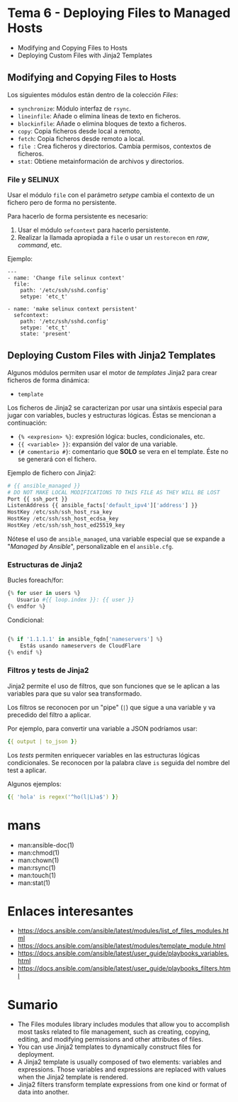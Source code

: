 # Tema 6 - Deploying Files to Managed Hosts

- Modifying and Copying Files to Hosts
- Deploying Custom Files with Jinja2 Templates

## Modifying and Copying Files to Hosts

Los siguientes módulos están dentro de la colección _Files_:

- `synchronize`: Módulo interfaz de `rsync`.
- `lineinfile`: Añade o elimina líneas de texto en ficheros.
- `blockinfile`: Añade o elimina bloques de texto a ficheros.
- `copy`: Copia ficheros desde local a remoto,
- `fetch`: Copia ficheros desde remoto a local.
- `file `: Crea ficheros y directorios. Cambia permisos, contextos de ficheros.
- `stat`: Obtiene metainformación de archivos y directorios.

### File y SELINUX

Usar el módulo `file` con el parámetro _setype_ cambia el contexto de un fichero pero de forma no persistente.

Para hacerlo de forma persistente es necesario:

1. Usar el módulo `sefcontext` para hacerlo persistente.
2. Realizar la llamada apropiada a `file` o usar un `restorecon` en _raw_, _command_, etc.

Ejemplo:

```
---
- name: 'Change file selinux context'
  file:
    path: '/etc/ssh/sshd.config'
    setype: 'etc_t'

- name: 'make selinux context persistent'
  sefcontext:
    path: '/etc/ssh/sshd.config'
    setype: 'etc_t'
    state: 'present'
```

## Deploying Custom Files with Jinja2 Templates

Algunos módulos permiten usar el motor de _templates_ Jinja2 para crear ficheros de forma dinámica:

- `template`

Los ficheros de Jinja2 se caracterizan por usar una sintáxis especial para jugar con variables, bucles y estructuras lógicas. Éstas se mencionan a continuación:

- `{% <expresion> %}`: expresión lógica: bucles, condicionales, etc.
- `{{ <variable> }}`: expansión del valor de una variable.
- `{# comentario #}`: comentario que **SOLO** se vera en el template. Éste no se generará con el fichero.

Ejemplo de fichero con Jinja2:

```python
# {{ ansible_managed }}
# DO NOT MAKE LOCAL MODIFICATIONS TO THIS FILE AS THEY WILL BE LOST
Port {{ ssh_port }}
ListenAddress {{ ansible_facts['default_ipv4']['address'] }}
HostKey /etc/ssh/ssh_host_rsa_key
HostKey /etc/ssh/ssh_host_ecdsa_key
HostKey /etc/ssh/ssh_host_ed25519_key
```

Nótese el uso de `ansible_managed`, una variable especial que se expande a "_Managed by Ansible_", personalizable en el `ansible.cfg`.

### Estructuras de Jinja2

Bucles foreach/for:

```python
{% for user in users %}
   Usuario #{{ loop.index }}: {{ user }}
{% endfor %}
```

Condicional:

```python

{% if '1.1.1.1' in ansible_fqdn['nameservers'] %}
    Estás usando nameservers de CloudFlare
{% endif %}
```

### Filtros y tests de Jinja2

Jinja2 permite el uso de filtros, que son funciones que se le aplican a las variables para que su valor sea transformado.

Los filtros se reconocen por un "pipe" (`|`) que sigue a una variable y va precedido del filtro a aplicar.

Por ejemplo, para convertir una variable a JSON podríamos usar:

```yaml
{{ output | to_json }}
```

Los _tests_ permiten enriquecer variables en las estructuras lógicas condicionales. Se reconocen por la palabra clave `is` seguida del nombre del test a aplicar.

Algunos ejemplos:

```yaml
{{ 'hola' is regex('^ho(l|L)a$') }}
```


# mans

- man:ansible-doc(1)
- man:chmod(1)
- man:chown(1)
- man:rsync(1)
- man:touch(1)
- man:stat(1)

# Enlaces interesantes

- https://docs.ansible.com/ansible/latest/modules/list_of_files_modules.html
- https://docs.ansible.com/ansible/latest/modules/template_module.html
- https://docs.ansible.com/ansible/latest/user_guide/playbooks_variables.html
- https://docs.ansible.com/ansible/latest/user_guide/playbooks_filters.html

# Sumario

- The Files modules library includes modules that allow you to accomplish most tasks related to file management, such as creating, copying, editing, and modifying permissions and other attributes of files.
- You can use Jinja2 templates to dynamically construct files for deployment.
- A Jinja2 template is usually composed of two elements: variables and expressions. Those variables and expressions are replaced with values when the Jinja2 template is rendered.
- Jinja2 filters transform template expressions from one kind or format of data into another.
